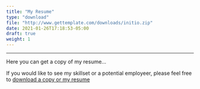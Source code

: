 ```yaml
---
title: "My Resume"
type: "download"
file: "http://www.gettemplate.com/downloads/initio.zip" 
date: 2021-01-26T17:18:53-05:00
draft: true
weight: 1
---
```


---

Here you can get a copy of my resume...

<!--more-->

If you would like to see my skillset or a potential employeer, please feel free to [download a copy or my resume](/files/Brandon_McBride_Resume.pdf)


